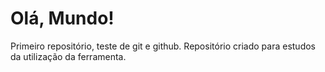 # Olá, Mundo!
 Primeiro repositório, teste de git e github.
 Repositório criado para estudos da utilização da ferramenta.
